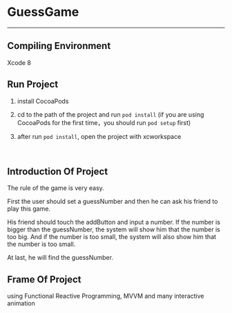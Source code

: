 # GuessGame

------

## Compiling Environment
Xcode 8

## Run Project
1. install CocoaPods

2. cd to the path of the project and run ```pod install``` (if you are using CocoaPods for the first time，you should run ```pod setup``` first)

3. after run ```pod install```, open the project with xcworkspace

   ​

## Introduction Of Project
The rule of the game is very easy.

First the user should set a guessNumber and then he can ask his friend to play this game.

His friend should touch the addButton and input a number. If the number is bigger than the guessNumber, the system will show him that the number is too big. And if the number is too small, the system will also show him that the number is too small.

At last, he will find the guessNumber.

## Frame Of Project
using Functional Reactive Programming, MVVM and many interactive animation

